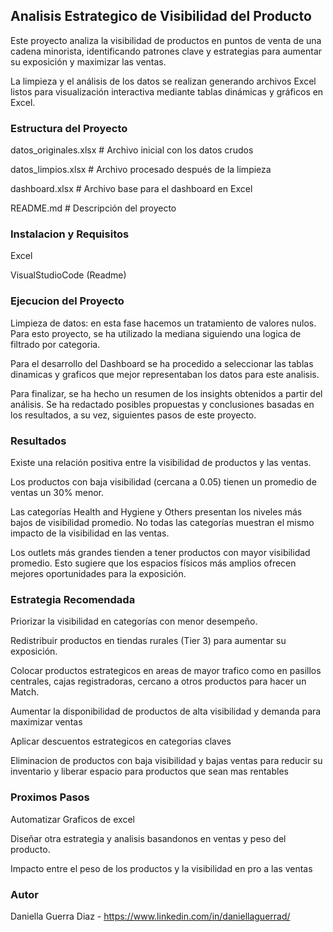 ## Analisis Estrategico de Visibilidad del Producto

Este proyecto analiza la visibilidad de productos en puntos de venta de una cadena minorista, identificando patrones clave y estrategias para aumentar su exposición y maximizar las ventas.

La limpieza y el análisis de los datos se realizan generando archivos Excel listos para visualización interactiva mediante tablas dinámicas y gráficos en Excel.


### Estructura del Proyecto

datos_originales.xlsx   # Archivo inicial con los datos crudos

datos_limpios.xlsx      # Archivo procesado después de la limpieza

dashboard.xlsx          # Archivo base para el dashboard en Excel

README.md               # Descripción del proyecto


### Instalacion y Requisitos

Excel

VisualStudioCode (Readme)


### Ejecucion del Proyecto

Limpieza de datos: en esta fase hacemos un tratamiento de valores nulos. Para esto proyecto, se ha utilizado la mediana siguiendo una logica de filtrado por categoria.

Para el desarrollo del Dashboard se ha procedido a seleccionar las tablas dinamicas y graficos que mejor representaban los datos para este analisis.

Para finalizar, se ha hecho un resumen de los insights obtenidos a partir del análisis. Se ha redactado posibles propuestas y conclusiones basadas en los resultados, a su vez, siguientes pasos de este proyecto.


### Resultados

Existe una relación positiva entre la visibilidad de productos y las ventas.

Los productos con baja visibilidad (cercana a 0.05) tienen un promedio de ventas un 30% menor.

Las categorías Health and Hygiene y Others presentan los niveles más bajos de visibilidad promedio. No todas las categorías muestran el mismo impacto de la visibilidad en las ventas.  

Los outlets más grandes tienden a tener productos con mayor visibilidad promedio. Esto sugiere que los espacios físicos más amplios ofrecen mejores oportunidades para la exposición.


### Estrategia Recomendada

Priorizar la visibilidad en categorías con menor desempeño.

Redistribuir productos en tiendas rurales (Tier 3) para aumentar su exposición.

Colocar productos estrategicos en areas de mayor trafico como en pasillos centrales, cajas registradoras, cercano a otros productos para hacer un Match.

Aumentar la disponibilidad de productos de alta visibilidad y demanda para maximizar ventas

Aplicar descuentos estrategicos en categorias claves

Eliminacion de productos con baja visibilidad y bajas ventas para reducir su inventario y liberar espacio para productos que sean mas rentables


### Proximos Pasos

Automatizar Graficos de excel

Diseñar otra estrategia y analisis basandonos en ventas y peso del producto.

Impacto entre el peso de los productos y la visibilidad en pro a las ventas


### Autor

Daniella Guerra Diaz - https://www.linkedin.com/in/daniellaguerrad/
